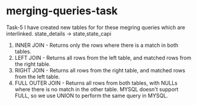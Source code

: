# merging-queries-task
Task-5
I have created new tables for for these megring queries which are interlinked.
state_details -> state,state_capi
1. INNER JOIN - Returns only the rows where there is a match in both tables.
2. LEFT JOIN - Returns all rows from the left table, and matched rows from the right table.
3. RIGHT JOIN - Returns all rows from the right table, and matched rows from the left table.
4. FULL OUTER JOIN - Returns all rows from both tables, with NULLs where there is no match in the other table. MYSQL doesn't support FULL, so we use UNION to perform the same query in MYSQL.
